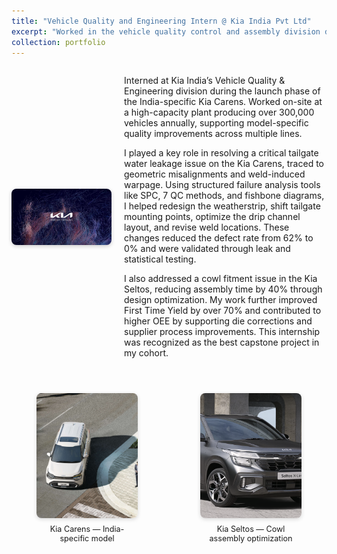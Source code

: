 ```yaml
---
title: "Vehicle Quality and Engineering Intern @ Kia India Pvt Ltd"
excerpt: "Worked in the vehicle quality control and assembly division during Kia Carens launch <img src='/images/KIA logo.jpg' alt='KIA Logo' height='12' style='vertical-align: middle;'>"
collection: portfolio
---
```


<div style="display: flex; align-items: center; gap: 20px; margin-bottom: 2em;">
  <img src="/images/KIA logo.jpg" alt="KIA Logo" style="width: 160px; height: auto; border-radius: 8px; box-shadow: 0 2px 6px rgba(0,0,0,0.2);">
  <div>
    <p>
      Interned at Kia India’s Vehicle Quality & Engineering division during the launch phase of the India-specific Kia Carens. Worked on-site at a high-capacity plant producing over 300,000 vehicles annually, supporting model-specific quality improvements across multiple lines.
    </p>
    <p>
      I played a key role in resolving a critical tailgate water leakage issue on the Kia Carens, traced to geometric misalignments and weld-induced warpage. Using structured failure analysis tools like SPC, 7 QC methods, and fishbone diagrams, I helped redesign the weatherstrip, shift tailgate mounting points, optimize the drip channel layout, and revise weld locations. These changes reduced the defect rate from 62% to 0% and were validated through leak and statistical testing.
    </p>
    <p>
      I also addressed a cowl fitment issue in the Kia Seltos, reducing assembly time by 40% through design optimization. My work further improved First Time Yield by over 70% and contributed to higher OEE by supporting die corrections and supplier process improvements. This internship was recognized as the best capstone project in my cohort.
    </p>
  </div>
</div>

<div style="display: flex; justify-content: center; gap: 20px; margin-top: 1.5em; max-width: 800px; margin-left: auto; margin-right: auto;">
  <figure style="text-align: center; flex: 1;">
    <img src="/images/carens.jpg" alt="Kia Carens" style="height: 200px; width: 100%; object-fit: cover; border-radius: 8px; box-shadow: 0 2px 6px rgba(0,0,0,0.15);">
    <figcaption style="font-size: 0.9em; margin-top: 0.5em;">Kia Carens — India-specific model</figcaption>
  </figure>
  <figure style="text-align: center; flex: 1;">
    <img src="/images/Screenshot 2025-07-11 113809.png" alt="Kia Seltos X-Line" style="height: 200px; width: 100%; object-fit: cover; border-radius: 8px; box-shadow: 0 2px 6px rgba(0,0,0,0.15);">
    <figcaption style="font-size: 0.9em; margin-top: 0.5em;">Kia Seltos — Cowl assembly optimization</figcaption>
  </figure>
</div>
